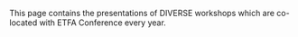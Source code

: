 This page contains the presentations of DIVERSE workshops which are co-located with ETFA Conference every year. 
